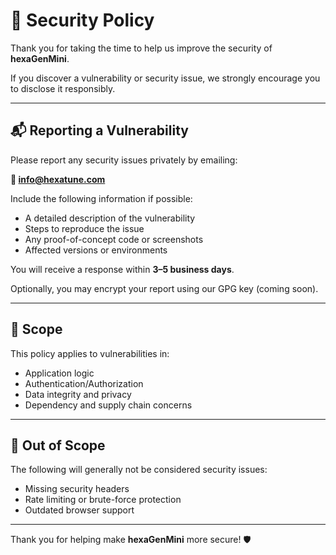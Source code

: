 <!--
SPDX-FileCopyrightText: 2025 hexaTune LLC
SPDX-License-Identifier: MIT
-->

# 🔐 Security Policy

Thank you for taking the time to help us improve the security of **hexaGenMini**.

If you discover a vulnerability or security issue, we strongly encourage you to disclose it responsibly.

---

## 📬 Reporting a Vulnerability

Please report any security issues privately by emailing:

**📧 [info@hexatune.com](mailto:info@hexatune.com)**

Include the following information if possible:

- A detailed description of the vulnerability
- Steps to reproduce the issue
- Any proof-of-concept code or screenshots
- Affected versions or environments

You will receive a response within **3–5 business days**.

Optionally, you may encrypt your report using our GPG key (coming soon).

---

## 🔐 Scope

This policy applies to vulnerabilities in:

- Application logic
- Authentication/Authorization
- Data integrity and privacy
- Dependency and supply chain concerns

---

## 🚫 Out of Scope

The following will generally not be considered security issues:

- Missing security headers
- Rate limiting or brute-force protection
- Outdated browser support

---

Thank you for helping make **hexaGenMini** more secure! 🛡️
